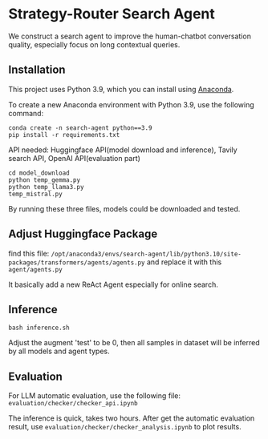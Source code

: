 # Strategy-Router Search Agent

We construct a search agent to improve the human-chatbot conversation quality, especially focus on long contextual queries.

## Installation

This project uses Python 3.9, which you can install using [Anaconda](https://www.anaconda.com/products/distribution). 

To create a new Anaconda environment with Python 3.9, use the following command:

```{bash}
conda create -n search-agent python==3.9
pip install -r requirements.txt
```

API needed: Huggingface API(model download and inference), Tavily search API, OpenAI API(evaluation part)


```{bash}
cd model_download
python temp_gemma.py
python temp_llama3.py
temp_mistral.py
```

By running these three files, models could be downloaded and tested.

## Adjust Huggingface Package

find this file:
`/opt/anaconda3/envs/search-agent/lib/python3.10/site-packages/transformers/agents/agents.py`
and replace it with this `agent/agents.py`

It basically add a new ReAct Agent especially for online search.

## Inference

```{bash}
bash inference.sh
```

Adjust the augment 'test' to be 0, then all samples in dataset will be inferred by all models and agent types.

## Evaluation

For LLM automatic evaluation, use the following file:
`evaluation/checker/checker_api.ipynb`

The inference is quick, takes two hours. After get the automatic evaluation result, use `evaluation/checker/checker_analysis.ipynb` to plot results.

